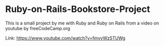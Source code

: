 # Ruby-on-Rails-Bookstore-Project


This is a small project by me with Ruby and Ruby on Rails from a video on youtube by freeCodeCamp.org


Link: https://www.youtube.com/watch?v=fmyvWz5TUWg
